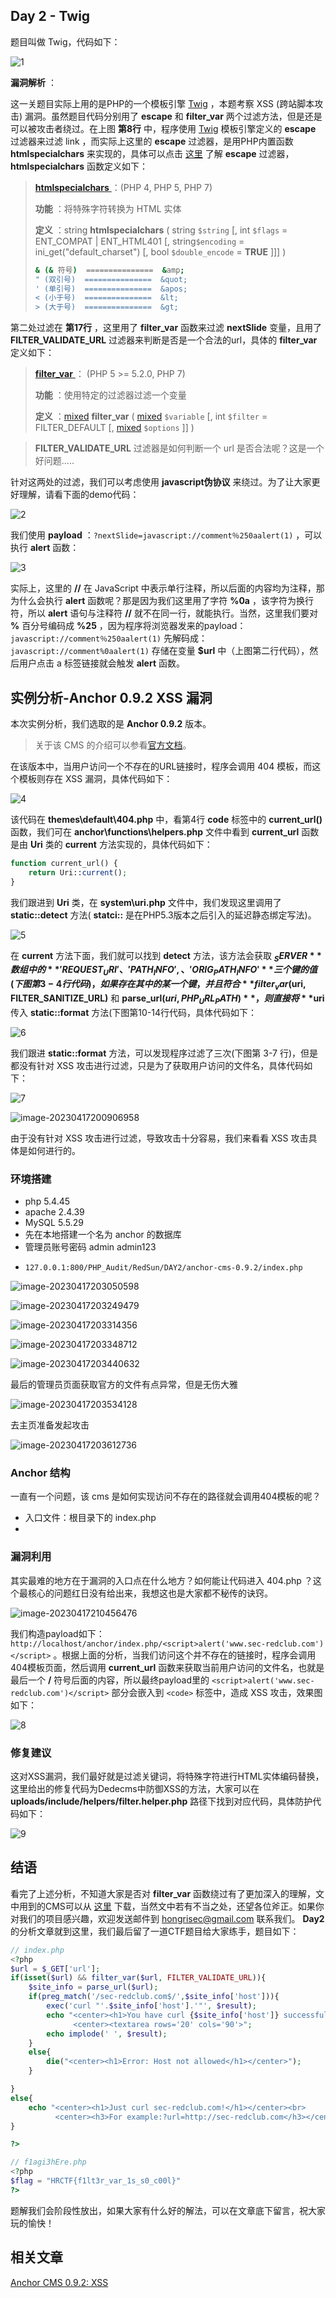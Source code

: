 ## Day 2 - Twig

题目叫做 Twig，代码如下：

![1](1.png)

**漏洞解析** ：

这一关题目实际上用的是PHP的一个模板引擎 [Twig](https://twig.symfony.com/) ，本题考察 XSS (跨站脚本攻击) 漏洞。虽然题目代码分别用了 **escape** 和 **filter_var** 两个过滤方法，但是还是可以被攻击者绕过。在上图 **第8行** 中，程序使用 [Twig](https://twig.symfony.com/) 模板引擎定义的 **escape** 过滤器来过滤 link ，而实际上这里的 **escape** 过滤器，是用PHP内置函数 **htmlspecialchars** 来实现的，具体可以点击 [这里](https://twig.symfony.com/doc/2.x/filters/escape.html) 了解 **escape** 过滤器， **htmlspecialchars** 函数定义如下：

> [ **htmlspecialchars** ](http://php.net/manual/zh/function.htmlspecialchars.php) ：(PHP 4, PHP 5, PHP 7)
>
> **功能** ：将特殊字符转换为 HTML 实体
>
> **定义** ：string **htmlspecialchars** ( string `$string` [, int `$flags` = ENT_COMPAT | ENT_HTML401 [, string`$encoding` = ini_get("default_charset") [, bool `$double_encode` = **TRUE** ]]] )
>
> ```bash
> & (& 符号)  ===============  &amp;
> " (双引号)  ===============  &quot;
> ' (单引号)  ===============  &apos;
> < (小于号)  ===============  &lt;
> > (大于号)  ===============  &gt;
> ```

第二处过滤在 **第17行** ，这里用了 **filter_var** 函数来过滤 **nextSlide** 变量，且用了 **FILTER_VALIDATE_URL** 过滤器来判断是否是一个合法的url，具体的 **filter_var** 定义如下：

>[ **filter_var** ](http://php.net/manual/zh/function.filter-var.php)： (PHP 5 >= 5.2.0, PHP 7)
>
>**功能** ：使用特定的过滤器过滤一个变量
>
>**定义** ：[mixed](http://php.net/manual/zh/language.pseudo-types.php#language.types.mixed) **filter_var** ( [mixed](http://php.net/manual/zh/language.pseudo-types.php#language.types.mixed) `$variable` [, int `$filter` = FILTER_DEFAULT [, [mixed](http://php.net/manual/zh/language.pseudo-types.php#language.types.mixed) `$options` ]] )

> **FILTER_VALIDATE_URL** 过滤器是如何判断一个 url 是否合法呢？这是一个好问题.....

针对这两处的过滤，我们可以考虑使用 **javascript伪协议** 来绕过。为了让大家更好理解，请看下面的demo代码：

![2](2.png)

我们使用 **payload** ：`?nextSlide=javascript://comment％250aalert(1)` ，可以执行 **alert** 函数：

![3](3.png)

实际上，这里的 **//** 在 JavaScript 中表示单行注释，所以后面的内容均为注释，那为什么会执行 **alert** 函数呢？那是因为我们这里用了字符 **%0a** ，该字符为换行符，所以 **alert** 语句与注释符 **//** 就不在同一行，就能执行。当然，这里我们要对 **%** 百分号编码成 **%25** ，因为程序将浏览器发来的payload：`javascript://comment％250aalert(1)` 先解码成： `javascript://comment%0aalert(1)` 存储在变量 **$url** 中（上图第二行代码），然后用户点击 a 标签链接就会触发 **alert** 函数。

## 实例分析-Anchor 0.9.2 XSS 漏洞

本次实例分析，我们选取的是 **Anchor 0.9.2** 版本。

> 关于该 CMS 的介绍可以参看[官方文档](http://anchorcms.com/docs/theming/introduction/)。

在该版本中，当用户访问一个不存在的URL链接时，程序会调用 404 模板，而这个模板则存在 XSS 漏洞，具体代码如下：

![4](4.png)

该代码在 **themes\default\404.php** 中，看第4行 **code** 标签中的 **current_url()** 函数，我们可在 **anchor\functions\helpers.php** 文件中看到 **current_url** 函数是由 **Uri** 类的  **current** 方法实现的，具体代码如下：

```php
function current_url() {
	return Uri::current();
}
```

我们跟进到 **Uri** 类，在 **system\uri.php** 文件中，我们发现这里调用了 **static::detect** 方法( **statci::** 是在PHP5.3版本之后引入的延迟静态绑定写法)。

![5](5.png)

在 **current** 方法下面，我们就可以找到 **detect** 方法，该方法会获取 **$_SERVER** 数组中的 **'REQUEST_URI' 、'PATH_INFO', 、'ORIG_PATH_INFO'** 三个键的值(下图第3-4行代码)，如果存在其中的某一个键，并且符合 **filter_var($uri, FILTER_SANITIZE_URL)** 和 **parse_url($uri, PHP_URL_PATH)** ，则直接将 **$uri** 传入 **static::format** 方法(下图第10-14行代码，具体代码如下：

![6](6.png)

我们跟进 **static::format** 方法，可以发现程序过滤了三次(下图第 3-7 行)，但是都没有针对 XSS 攻击进行过滤，只是为了获取用户访问的文件名，具体代码如下：

![7](7.png)

![image-20230417200906958](image-20230417200906958.png)

由于没有针对 XSS 攻击进行过滤，导致攻击十分容易，我们来看看 XSS 攻击具体是如何进行的。

### 环境搭建

- php 5.4.45
- apache 2.4.39
- MySQL 5.5.29
- 先在本地搭建一个名为 anchor 的数据库
- 管理员账号密码 admin admin123
- ```http
  127.0.0.1:800/PHP_Audit/RedSun/DAY2/anchor-cms-0.9.2/index.php
  ```

  

![image-20230417203050598](image-20230417203050598.png)

![image-20230417203249479](image-20230417203249479.png)

![image-20230417203314356](image-20230417203314356.png)

![image-20230417203348712](image-20230417203348712.png)

![image-20230417203440632](image-20230417203440632.png)

最后的管理员页面获取官方的文件有点异常，但是无伤大雅

![image-20230417203534128](image-20230417203534128.png)

去主页准备发起攻击

![image-20230417203612736](image-20230417203612736.png)



### Anchor 结构

一直有一个问题，该 cms 是如何实现访问不存在的路径就会调用404模板的呢？

- 入口文件：根目录下的 index.php
- 



### 漏洞利用

其实最难的地方在于漏洞的入口点在什么地方？如何能让代码进入 404.php ？这个最核心的问题红日没有给出来，我想这也是大家都不秘传的诀窍。

![image-20230417210456476](image-20230417210456476.png)

我们构造payload如下：  `http://localhost/anchor/index.php/<script>alert('www.sec-redclub.com')</script>` 。根据上面的分析，当我们访问这个并不存在的链接时，程序会调用404模板页面，然后调用 **current_url** 函数来获取当前用户访问的文件名，也就是最后一个 **/** 符号后面的内容，所以最终payload里的 `<script>alert('www.sec-redclub.com')</script>` 部分会嵌入到 `<code>` 标签中，造成 XSS 攻击，效果图如下：

![8](8.png)

### 修复建议

这对XSS漏洞，我们最好就是过滤关键词，将特殊字符进行HTML实体编码替换，这里给出的修复代码为Dedecms中防御XSS的方法，大家可以在 **uploads/include/helpers/filter.helper.php** 路径下找到对应代码，具体防护代码如下：

![9](9.png)

## 结语

看完了上述分析，不知道大家是否对 **filter_var** 函数绕过有了更加深入的理解，文中用到的CMS可以从 [这里](https://github.com/anchorcms/anchor-cms/releases?after=0.9.3-a) 下载，当然文中若有不当之处，还望各位斧正。如果你对我们的项目感兴趣，欢迎发送邮件到 hongrisec@gmail.com 联系我们。 **Day2** 的分析文章就到这里，我们最后留了一道CTF题目给大家练手，题目如下：

```php
// index.php
<?php 
$url = $_GET['url'];
if(isset($url) && filter_var($url, FILTER_VALIDATE_URL)){
    $site_info = parse_url($url);
    if(preg_match('/sec-redclub.com$/',$site_info['host'])){
        exec('curl "'.$site_info['host'].'"', $result);
        echo "<center><h1>You have curl {$site_info['host']} successfully!</h1></center>
              <center><textarea rows='20' cols='90'>";
        echo implode(' ', $result);
    }
    else{
        die("<center><h1>Error: Host not allowed</h1></center>");
    }

}
else{
    echo "<center><h1>Just curl sec-redclub.com!</h1></center><br>
          <center><h3>For example:?url=http://sec-redclub.com</h3></center>";
}

?>
```

```php
// f1agi3hEre.php
<?php  
$flag = "HRCTF{f1lt3r_var_1s_s0_c00l}"
?>
```

题解我们会阶段性放出，如果大家有什么好的解法，可以在文章底下留言，祝大家玩的愉快！

## 相关文章

[Anchor CMS 0.9.2: XSS](https://curesec.com/blog/article/blog/Anchor-CMS-092-XSS-53.html)



